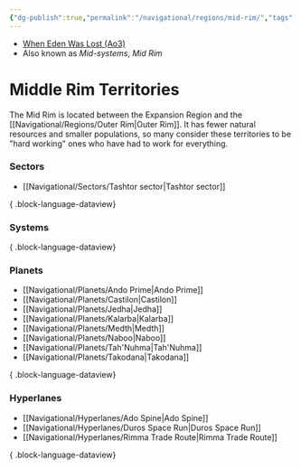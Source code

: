 ```yaml
---
{"dg-publish":true,"permalink":"/navigational/regions/mid-rim/","tags":["map","region","western","rimma","duros"]}
---
```


- [When Eden Was Lost (Ao3)](https://archiveofourown.org/works/19334440/chapters/45992584)
- Also known as *Mid-systems*, *Mid Rim*
# Middle Rim Territories

The Mid Rim is located between the Expansion Region and the [[Navigational/Regions/Outer Rim\|Outer Rim]]. It has fewer natural resources and smaller populations, so many consider these territories to be "hard working" ones who have had to work for everything. 

### Sectors
- [[Navigational/Sectors/Tashtor sector\|Tashtor sector]]

{ .block-language-dataview}
### Systems

{ .block-language-dataview}
### Planets
- [[Navigational/Planets/Ando Prime\|Ando Prime]]
- [[Navigational/Planets/Castilon\|Castilon]]
- [[Navigational/Planets/Jedha\|Jedha]]
- [[Navigational/Planets/Kalarba\|Kalarba]]
- [[Navigational/Planets/Medth\|Medth]]
- [[Navigational/Planets/Naboo\|Naboo]]
- [[Navigational/Planets/Tah'Nuhma\|Tah'Nuhma]]
- [[Navigational/Planets/Takodana\|Takodana]]

{ .block-language-dataview}
### Hyperlanes
- [[Navigational/Hyperlanes/Ado Spine\|Ado Spine]]
- [[Navigational/Hyperlanes/Duros Space Run\|Duros Space Run]]
- [[Navigational/Hyperlanes/Rimma Trade Route\|Rimma Trade Route]]

{ .block-language-dataview}
